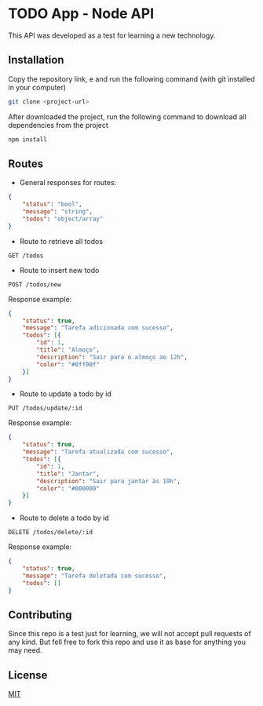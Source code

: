 # TODO App - Node API

This API was developed as a test for learning a new technology.

## Installation

Copy the repository link, e and run the following command (with git installed in your computer)

```bash
git clone <project-url>
```

After downloaded the project, run the following command to download all dependencies from the project

```bash
npm install
```

## Routes

* General responses for routes:
```json
{
    "status": "bool",
    "message": "string",
    "todos": "object/array"
}
```

* Route to retrieve all todos

```http
GET /todos
```

* Route to insert new todo

```http
POST /todos/new
```

Response example:
```json
{
    "status": true,
    "message": "Tarefa adicionada com sucesso",
    "todos": [{
        "id": 1,
        "title": "Almoço",
        "description": "Sair para o almoço ao 12h",
        "color": "#0ff00f"
    }]
}
```

* Route to update a todo by id

```http
PUT /todos/update/:id
```

Response example:
```json
{
    "status": true,
    "message": "Tarefa atualizada com sucesso",
    "todos": [{
        "id": 1,
        "title": "Jantar",
        "description": "Sair para jantar às 19h",
        "color": "#000000"
    }]
}
```

* Route to delete a todo by id

```http
DELETE /todos/delete/:id
```

Response example:
```json
{
    "status": true,
    "message": "Tarefa deletada com sucesso",
    "todos": []
}
```


## Contributing
Since this repo is a test just for learning, we will not accept pull requests of any kind. But fell free to fork this repo and use it as base for anything you may need.

## License
[MIT](https://choosealicense.com/licenses/gpl-3.0/)
